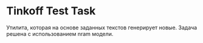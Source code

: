 # Tinkoff Test Task
Утилита, которая на основе заданных текстов генерирует новые.  Задача решена с использованием nram модели.

